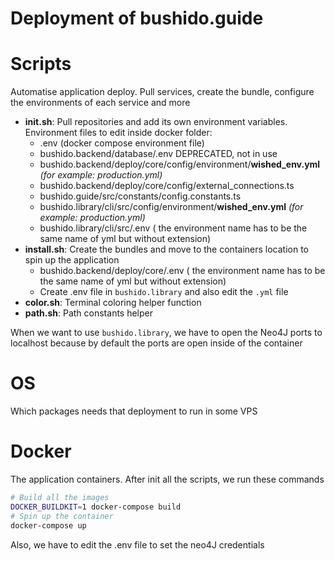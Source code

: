 # Deployment of bushido.guide

# Scripts
Automatise application deploy. Pull services, create the bundle, configure the environments of each service and more
- **init.sh**: Pull repositories and add its own environment variables. Environment files to edit inside docker folder:
  - .env (docker compose environment file)
  - bushido.backend/database/.env DEPRECATED, not in use
  - bushido.backend/deploy/core/config/environment/**wished_env.yml** *(for example: production.yml)*
  - bushido.backend/deploy/core/config/external_connections.ts
  - bushido.guide/src/constants/config.constants.ts
  - bushido.library/cli/src/config/environment/**wished_env.yml** *(for example: production.yml)*
  - bushido.library/cli/src/.env  ( the environment name has to be the same name of yml but without extension)
- **install.sh**: Create the bundles and move to the containers location to spin up the application
  - bushido.backend/deploy/core/.env ( the environment name has to be the same name of yml but without extension)
  - Create .env file in `bushido.library` and also edit the `.yml` file
- **color.sh**: Terminal coloring helper function
- **path.sh**: Path constants helper

When we want to use `bushido.library`, we have to open the Neo4J ports to localhost because by default the ports are open inside of the container

# OS
Which packages needs that deployment to run in some VPS

# Docker
The application containers. After init all the scripts, we run these commands
```bash
# Build all the images
DOCKER_BUILDKIT=1 docker-compose build
# Spin up the container
docker-compose up
```
Also, we have to edit the .env file to set the neo4J credentials